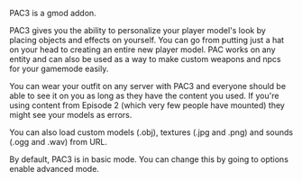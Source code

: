 PAC3 is a gmod addon.

PAC3 gives you the ability to personalize your player model's look by placing objects and effects on yourself. You can go from putting just a hat on your head to creating an entire new player model. PAC works on any entity and can also be used as a way to make custom weapons and npcs for your gamemode easily. 

You can wear your outfit on any server with PAC3 and everyone should be able to see it on you as long as they have the content you used. If you're using content from Episode 2 (which very few people have mounted) they might see your models as errors. 

You can also load custom models (.obj), textures (.jpg and .png) and sounds (.ogg and .wav) from URL. 

By default, PAC3 is in basic mode. You can change this by going to options enable advanced mode. 
